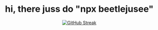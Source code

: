 <div align="center">
<!--     <img src="https://readme-typing-svg.herokuapp.com/?font=Righteous&size=35&center=true&vCenter=true&width=500&height=70&duration=5000&lines=Hey+fellas+👋,+I'm+Vishal+!;" /> -->
	<h1>hi, there juss do "npx beetlejusee"</h1>
</div>

<div align="center">
    <a href="https://git.io/streak-stats"><img src="https://streak-stats.demolab.com?user=beetlejusse&theme=transparent&hide_border=true" alt="GitHub Streak" /></a>
</div>
